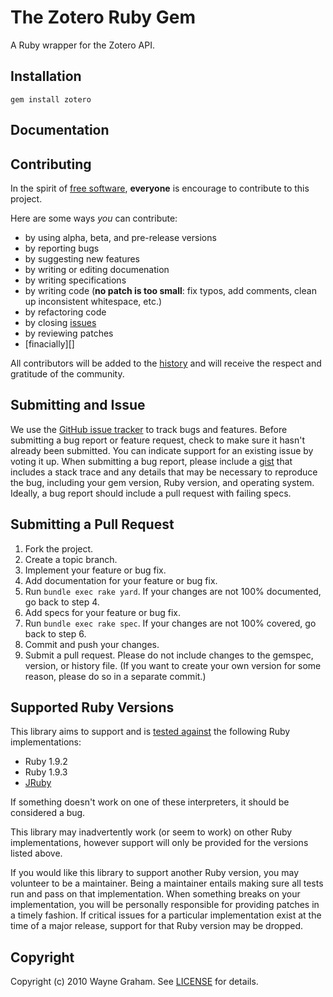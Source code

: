 # The Zotero Ruby Gem

A Ruby wrapper for the Zotero API.

[travis]: http://travis-ci.org/waynegraham/zotero
[gemnasium]: https://gemnasium.com/waynegraham/zotero

## <a name="installation"></a>Installation
    
    gem install zotero

## <a name="documentation"></a>Documentation

[documenation]: http://rdoc.info/gems/zotero

[follow]: https://twitter.com/waynegraham

## <a name="contributing"></a>Contributing

In the spirit of [free software][free-sw], **everyone** is encourage to
contribute to this project.

[free-sw]: http://www.fsf.org/licensing/essays/free-sw.html

Here are some ways *you* can contribute:

* by using alpha, beta, and pre-release versions
* by reporting bugs
* by suggesting new features
* by writing or editing documenation
* by writing specifications
* by writing code (**no patch is too small**: fix typos, add comments,
  clean up inconsistent whitespace, etc.)
* by refactoring code
* by closing [issues][]
* by reviewing patches
* [finacially][]

[issues]: https://github.com/waynegraham/zotero/issues
[financially]: http://pledgie.com/campaigns/

All contributors will be added to the [history][] and will receive the
respect and gratitude of the community.

[history]: https://github.com/waynegraham/zotero/blob/master/HISTORY.md

## <a name="issues"></a>Submitting and Issue

We use the [GitHub issue tracker][issues] to track bugs and features. Before
submitting a bug report or feature request, check to make sure it hasn't
already been submitted. You can indicate support for an existing issue by
voting it up. When submitting a bug report, please include a [gist][] that
includes a stack trace and any details that may be necessary to reproduce the
bug, including your gem version, Ruby version, and operating system. Ideally, a
bug report should include a pull request with failing specs.

[gist]: https://gist.github.com/

## <a name="pulls"></a>Submitting a Pull Request
1. Fork the project.
2. Create a topic branch.
3. Implement your feature or bug fix.
4. Add documentation for your feature or bug fix.
5. Run `bundle exec rake yard`. If your changes are not 100% documented, go
   back to step 4.
6. Add specs for your feature or bug fix.
7. Run `bundle exec rake spec`. If your changes are not 100% covered, go back
   to step 6.
8. Commit and push your changes.
9. Submit a pull request. Please do not include changes to the gemspec,
   version, or history file. (If you want to create your own version for some
   reason, please do so in a separate commit.)

## <a name="versions"></a>Supported Ruby Versions
This library aims to support and is [tested against][travis] the following Ruby
implementations:

* Ruby 1.9.2
* Ruby 1.9.3
* [JRuby][]

[jruby]: http://www.jruby.org/

If something doesn't work on one of these interpreters, it should be considered
a bug.

This library may inadvertently work (or seem to work) on other Ruby
implementations, however support will only be provided for the versions listed
above.

If you would like this library to support another Ruby version, you may
volunteer to be a maintainer. Being a maintainer entails making sure all tests
run and pass on that implementation. When something breaks on your
implementation, you will be personally responsible for providing patches in a
timely fashion. If critical issues for a particular implementation exist at the
time of a major release, support for that Ruby version may be dropped.

## <a name="copyright"></a>Copyright
Copyright (c) 2010 Wayne Graham. See [LICENSE][] for details.

[license]: https://github.com/waynegraham/zotero/blob/master/LICENSE

